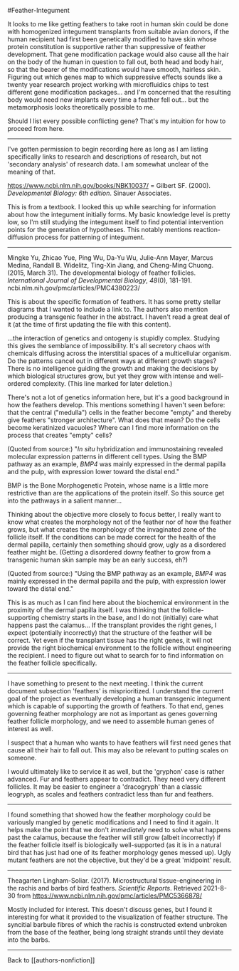 #Feather-Integument

It looks to me like getting feathers to take root in human skin could be done with homogenized integument transplants from suitable avian donors, if the human recipient had first been genetically modified to have skin whose protein constitution is supportive rather than suppressive of feather development.  That gene modification package would also cause all the hair on the body of the human in question to fall out, both head and body hair, so that the bearer of the modifications would have smooth, hairless skin.  Figuring out which genes map to which suppressive effects sounds like a twenty year research project working with microfluidics chips to test different gene modification packages... and I'm concerned that the resulting body would need new implants every time a feather fell out... but the metamorphosis looks theoretically possible to me.

Should I list every possible conflicting gene?  That's my intuition for how to proceed from here.

---
I've gotten permission to begin recording here as long as I am listing specifically links to research and descriptions of research, but not 'secondary analysis' of research data.  I am somewhat unclear of the meaning of that.

https://www.ncbi.nlm.nih.gov/books/NBK10037/ =
Gilbert SF. (2000). *Developmental Biology: 6th edition*. Sinauer Associates.

This is from a textbook.  I looked this up while searching for information about how the integument initially forms.  My basic knowledge level is pretty low, so I'm still studying the integument itself to find potential intervention points for the generation of hypotheses.  This notably mentions reaction-diffusion process for patterning of integument.

---
Mingke Yu, Zhicao Yue, Ping Wu, Da-Yu Wu, Julie-Ann Mayer, Marcus Medina, Randall B. Widelitz, Ting-Xin Jiang, and Cheng-Ming Chuong. (2015, March 31). The developmental biology of feather follicles. *International Journal of Developmental Biology*, *48*(0), 181-191. ncbi.nlm.nih.gov/pmc/articles/PMC4380223/

This is about the specific formation of feathers.  It has some pretty stellar diagrams that I wanted to include a link to.  The authors also mention producing a transgenic feather in the abstract.  I haven't read a great deal of it (at the time of first updating the file with this content).

...the interaction of genetics and ontogeny is stupidly complex.  Studying this gives the semblance of impossibility.  It's all secretory chaos with chemicals diffusing across the interstitial spaces of a multicellular organism.  Do the patterns cancel out in different ways at different growth stages?  There is no intelligence guiding the growth and making the decisions by which biological structures grow, but yet they grow with intense and well-ordered complexity.  (This line marked for later deletion.)

There's not a lot of genetics information here, but it's a good background in how the feathers develop.  This mentions something I haven't seen before: that the central ("medulla") cells in the feather become "empty" and thereby give feathers "stronger architecture".  What does that mean?  Do the cells become keratinized vacuoles?  Where can I find more information on the process that creates "empty" cells?

(Quoted from source:)
"*In situ* hybridization and immunostaining revealed molecular expression patterns in different cell types. Using the BMP pathway as an example, *BMP4* was mainly expressed in the dermal papilla and the pulp, with expression lower toward the distal end."

BMP is the Bone Morphogenetic Protein, whose name is a little more restrictive than are the applications of the protein itself.  So this source get into the pathways in a salient manner...

Thinking about the objective more closely to focus better, I really want to know what creates the morphology not of the feather nor of how the feather grows, but what creates the morphology of the invaginated zone of the follicle itself.  If the conditions can be made correct for the health of the dermal papilla, certainly then something should grow, ugly as a disordered feather might be.  (Getting a disordered downy feather to grow from a transgenic human skin sample may be an early success, eh?)

(Quoted from source:)
"Using the BMP pathway as an example, *BMP4* was mainly expressed in the dermal papilla and the pulp, with expression lower toward the distal end."

This is as much as I can find here about the biochemical environment in the proximity of the dermal papilla itself.  I was thinking that the follicle-supporting chemistry starts in the base, and I do not (initially) care what happens past the calamus...  If the transplant provides the right genes, I expect (potentially incorrectly) that the structure of the feather will be correct.  Yet even if the transplant tissue has the right genes, it will not provide the right biochemical environment to the follicle without engineering the recipient.  I need to figure out what to search for to find information on the feather follicle specifically.

---
I have something to present to the next meeting.  I think the current document subsection 'feathers' is misprioritized.  I understand the current goal of the project as eventually developing a human transgenic integument which is capable of supporting the growth of feathers.  To that end, genes governing feather morphology are not as important as genes governing feather follicle morphology, and we need to assemble human genes of interest as well.

I suspect that a human who wants to have feathers will first need genes that cause all their hair to fall out.  This may also be relevant to putting scales on someone.

I would ultimately like to service it as well, but the 'gryphon' case is rather advanced.  Fur and feathers appear to contradict.  They need very different follicles.  It may be easier to engineer a 'dracogryph' than a classic leogryph, as scales and feathers contradict less than fur and feathers.

---
I found something that showed how the feather morphology could be variously mangled by genetic modifications and I need to find it again.  It helps make the point that we don't *immediately* need to solve what happens past the calamus, because the feather will still grow (albeit incorrectly) if the feather follicle itself is biologically well-supported (as it is in a natural bird that has just had one of its feather morphology genes messed up).  Ugly mutant feathers are not the objective, but they'd be a great 'midpoint' result.

---
Theagarten Lingham-Soliar. (2017). Microstructural tissue-engineering in the rachis and barbs of bird feathers.  *Scientific Reports*.  Retrieved 2021-8-30 from https://www.ncbi.nlm.nih.gov/pmc/articles/PMC5366878/

Mostly included for interest.  This doesn't discuss genes, but I found it interesting for what it provided to the visualization of feather structure.  The syncitial barbule fibres of which the rachis is constructed extend unbroken from the base of the feather, being long straight strands until they deviate into the barbs.

---
Back to [[authors-nonfiction]]